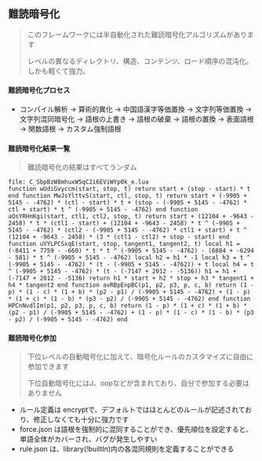 ## 難読暗号化

> このフレームワークには半自動化された難読暗号化アルゴリズムがあります
>
> レベルの異なるディレクトリ、構造、コンテンツ、ロード順序の混沌化。しかも軽くて強力。

#### 難読暗号化プロセス

* コンパイル解析 -> 算術的異化 -> 中国語漢字等価置換 -> 文字列等価置換 -> 文字列混同暗号化 -> 語根の上書き -> 語根の破棄 -> 語根の置換 -> 表面語根 -> 関数語根 -> カスタム強制語根

#### 難読暗号化結果一覧

> 難読暗号化の結果はすべてランダム

```
file: C_SbpBzW8mhuxW5qC2i6EViWYp0k_e.lua
function wUdiGvyccm(start, stop, t) return start + (stop - start) * t end function MwJsYlttvS(start, ctl, stop, t) return start + (-9905 + 5145 - -4762) * (ctl - start) * t + (stop - (-9905 + 5145 - -4762) * ctl + start) * t ^ (-9905 + 5145 - -4762) end function aQsYRHnKgi(start, ctl1, ctl2, stop, t) return start + (12104 + -9643 - 2458) * t * (ctl1 - start) + (12104 + -9643 - 2458) * t ^ (-9905 + 5145 - -4762) * (ctl2 - (-9905 + 5145 - -4762) * ctl1 + start) + t ^ (12104 + -9643 - 2458) * (3 * (ctl1 - ctl2) + stop - start) end function uVYLPCSxqE(start, stop, tangent1, tangent2, t) local h1 = (-8411 + 7759 - -660) * t * t ^ (-9905 + 5145 - -4762) - (6884 + -6294 - 581) * t ^ (-9905 + 5145 - -4762) local h2 = h1 * -1 local h3 = t ^ (-9905 + 5145 - -4762) * (t - (-9905 + 5145 - -4762)) + t local h4 = t ^ (-9905 + 5145 - -4762) * (t - (-7147 + 2012 - -5136)) h1 = h1 + (-7147 + 2012 - -5136) return h1 * start + h2 * stop + h3 * tangent1 + h4 * tangent2 end function avRBpEnpBC(p1, p2, p3, p, c, b) return (1 - p) * (1 - c) * (1 + b) * (p2 - p1) / (-9905 + 5145 - -4762) + (1 - p) * (1 + c) * (1 - b) * (p3 - p2) / (-9905 + 5145 - -4762) end function HPCnNvdlIm(p1, p2, p3, p, c, b) return (1 - p) * (1 + c) * (1 + b) * (p2 - p1) / (-9905 + 5145 - -4762) + (1 - p) * (1 - c) * (1 - b) * (p3 - p2) / (-9905 + 5145 - -4762) end
```

#### 難読暗号化参加

> 下位レベルの自動暗号化に加えて、暗号化ルールのカスタマイズに自由に参加できます
> 
> 下位自動暗号化にはJ、oopなどが含まれており、自分で参加する必要はありません

* ルール定義は encryptで、デフォルトではほとんどのルールが記述されており、修正しなくても十分に強力です
* force.json は語根を強制的に混同することができ、優先順位を設定すると、単語全体がカバーされ、バグが発生しやすい
* rule.json は、library(!builtIn)内の各混同規則を定義することができる
